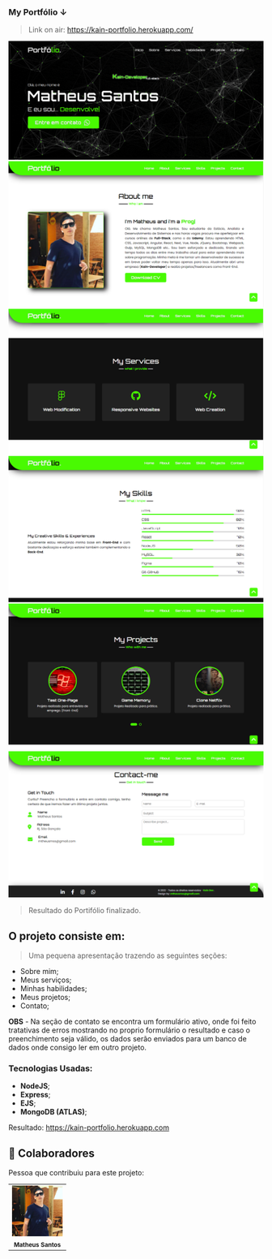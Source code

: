 ### My Portfólio ↓
> Link on air: <a href="https://kain-portfolio.herokuapp.com">https://kain-portfolio.herokuapp.com/ </a>


<img src="./src/public/images/portHOME.PNG" alt="portfólio"> <img src="./src/public/images/portABOUT.PNG" alt="portfólio">
<img src="./src/public/images/portMYSERVICES.PNG" alt="portfólio"> <img src="./src/public/images/portMYSKILLS.PNG" alt="portfólio">
<img src="./src/public/images/portMYPROJECTS.PNG" alt="portfólio"> <img src="./src/public/images/portCONTACT+FOOTER.PNG" alt="portfólio">

> Resultado do Portifólio finalizado.

## O projeto consiste em:

> Uma pequena apresentação trazendo as seguintes seções:
- Sobre mim;
- Meus serviços;
- Minhas habilidades;
- Meus projetos;
- Contato;

**OBS** - Na seção de contato se encontra um formulário ativo, onde foi feito tratativas de erros mostrando no proprio formulário o resultado e caso o preenchimento seja válido, os dados serão enviados para um banco de dados onde consigo ler em outro projeto.

### Tecnologias Usadas:

- <strong>NodeJS</strong>;
- <strong>Express</strong>;
- <strong>EJS</strong>;
- <strong>MongoDB (ATLAS)</strong>;

Resultado: <a href="https://kain-portfolio.herokuapp.com">https://kain-portfolio.herokuapp.com</a>

## 🤝 Colaboradores

Pessoa que contribuiu para este projeto:

<table>
  <tr>
    <td align="center">
      <a>
        <img src="./src/public/images/kain perfil 2 branco azul.jpeg" width="100px;" alt="Foto Kain"/><br>
        <sub>
          <b>Matheus Santos</b>
        </sub>
      </a>
    </td>
   </tr>
</table>